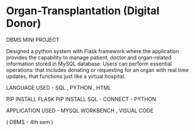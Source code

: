 # Organ-Transplantation (Digital Donor)
 DBMS MINI PROJECT

Designed a python system with Flask framework where the application provides the
capability to manage patient, doctor and organ-related information stored in MySQL
database. Users can perform essential operations: that includes donating or requesting
for an organ with real time updates, that functions just like a virtual hospital.

 LANGUAGE USED - SQL , PYTHON , HTML

 PIP INSTALL FLASK
 PIP INSTALL SQL - CONNECT - PYTHON

 APPLICATION USED - MYSQL WORKBENCH , VISUAL CODE

( DBMS - 4th sem )
